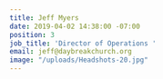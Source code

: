 ```yaml
---
title: Jeff Myers
date: 2019-04-02 14:38:00 -07:00
position: 3
job_title: 'Director of Operations '
email: jeff@daybreakchurch.org
image: "/uploads/Headshots-20.jpg"
---
```


